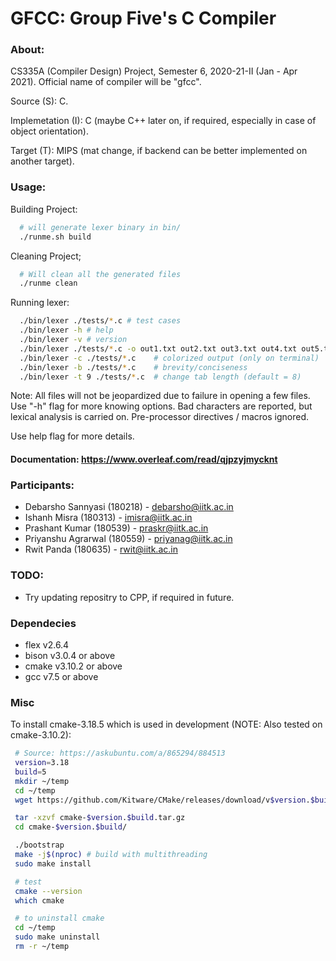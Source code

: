 # GFCC: Group Five's C Compiler

### About:
CS335A (Compiler Design) Project, Semester 6, 2020-21-II (Jan - Apr 2021).
Official name of compiler will be "gfcc".

Source (S): C.

Implemetation (I): C (maybe C++ later on, if required, especially in case of object orientation).

Target (T): MIPS (mat change, if backend can be better implemented on another target).

### Usage:
Building Project:
```bash
  # will generate lexer binary in bin/
  ./runme.sh build
```
Cleaning Project;
```bash
  # Will clean all the generated files
  ./runme clean
```
Running lexer:
```bash
  ./bin/lexer ./tests/*.c # test cases
  ./bin/lexer -h # help
  ./bin/lexer -v # version
  ./bin/lexer ./tests/*.c -o out1.txt out2.txt out3.txt out4.txt out5.txt
  ./bin/lexer -c ./tests/*.c	# colorized output (only on terminal)
  ./bin/lexer -b ./tests/*.c	# brevity/conciseness
  ./bin/lexer -t 9 ./tests/*.c	# change tab length (default = 8)
```

Note: All files will not be jeopardized due to failure in opening a few files.
Use "-h" flag for more knowing options. Bad characters are reported, but
lexical analysis is carried on. Pre-processor directives / macros ignored.

Use help flag for more details.

#### Documentation: https://www.overleaf.com/read/qjpzyjmycknt

### Participants:
 - Debarsho Sannyasi (180218) - debarsho@iitk.ac.in
 - Ishanh Misra (180313) - imisra@iitk.ac.in
 - Prashant Kumar (180539) - praskr@iitk.ac.in
 - Priyanshu Agrarwal (180559) - priyanag@iitk.ac.in
 - Rwit Panda (180635) - rwit@iitk.ac.in

### TODO:
 - Try updating repositry to CPP, if required in future.

### Dependecies
 - flex v2.6.4
 - bison v3.0.4 or above
 - cmake v3.10.2 or above
 - gcc v7.5 or above


 ### Misc
  To install cmake-3.18.5 which is used in development (NOTE: Also tested on cmake-3.10.2):
 ```bash
  # Source: https://askubuntu.com/a/865294/884513
  version=3.18
  build=5
  mkdir ~/temp
  cd ~/temp
  wget https://github.com/Kitware/CMake/releases/download/v$version.$build/cmake-$version.$build.tar.gz

  tar -xzvf cmake-$version.$build.tar.gz
  cd cmake-$version.$build/

  ./bootstrap
  make -j$(nproc) # build with multithreading
  sudo make install

  # test
  cmake --version
  which cmake

  # to uninstall cmake
  cd ~/temp
  sudo make uninstall
  rm -r ~/temp
 ```
 
